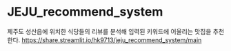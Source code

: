 # JEJU_recommend_system
제주도 성산읍에 위치한 식당들의 리뷰를 분석해 입력된 키워드에 어울리는 맛집을 추천한다.
https://share.streamlit.io/hk9713/jeju_recommend_system/main
